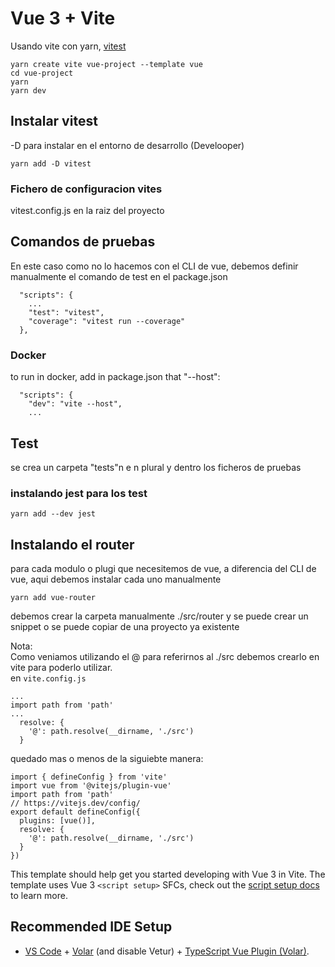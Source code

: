 # Vue 3 + Vite
Usando vite con yarn, [vitest](https://vitest.dev/)

```
yarn create vite vue-project --template vue
cd vue-project
yarn
yarn dev
```

## Instalar vitest
-D para instalar en el entorno de desarrollo (Develooper)
```
yarn add -D vitest
```
### Fichero de configuracion vites
vitest.config.js  en la raiz del proyecto

## Comandos de pruebas
En este caso como no lo hacemos con el CLI de vue, debemos definir manualmente el comando de test en el package.json

```
  "scripts": {
    ...
    "test": "vitest",
    "coverage": "vitest run --coverage"
  },
```

### Docker
to run in docker, add in package.json that "--host":

```
  "scripts": {
    "dev": "vite --host",
    ...
```

## Test
se crea un carpeta "tests"n e n plural y dentro los ficheros de pruebas  

### instalando jest para los test
```
yarn add --dev jest
```

## Instalando el router
para cada modulo o plugi que necesitemos de vue, a diferencia del CLI de vue, aqui debemos instalar cada uno manualmente

```
yarn add vue-router
```

debemos crear la carpeta manualmente ./src/router  y se puede crear un snippet o se puede copiar de una proyecto ya existente

Nota:  
Como veniamos utilizando el @ para referirnos al ./src debemos crearlo en vite para poderlo utilizar.  
en `vite.config.js` 

```
...
import path from 'path'
...
  resolve: {
    '@': path.resolve(__dirname, './src')
  }
```

quedado mas o menos de la siguiebte manera:  
```
import { defineConfig } from 'vite'
import vue from '@vitejs/plugin-vue'
import path from 'path'
// https://vitejs.dev/config/
export default defineConfig({
  plugins: [vue()],
  resolve: {
    '@': path.resolve(__dirname, './src')
  }
})

```

This template should help get you started developing with Vue 3 in Vite. The template uses Vue 3 `<script setup>` SFCs, check out the [script setup docs](https://v3.vuejs.org/api/sfc-script-setup.html#sfc-script-setup) to learn more.

## Recommended IDE Setup

- [VS Code](https://code.visualstudio.com/) + [Volar](https://marketplace.visualstudio.com/items?itemName=Vue.volar) (and disable Vetur) + [TypeScript Vue Plugin (Volar)](https://marketplace.visualstudio.com/items?itemName=Vue.vscode-typescript-vue-plugin).
